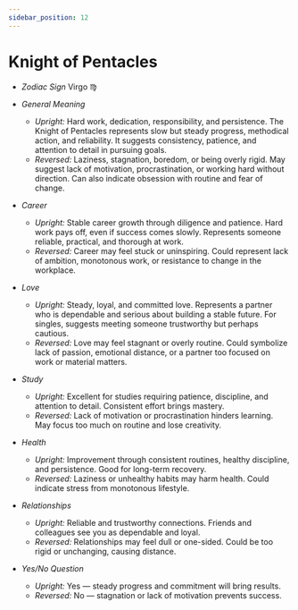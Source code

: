 ```yaml
---
sidebar_position: 12
---
```


# Knight of Pentacles

- *Zodiac Sign* Virgo ♍️
- *General Meaning*
  - *Upright:* Hard work, dedication, responsibility, and persistence. The Knight of Pentacles represents slow but steady progress, methodical action, and reliability. It suggests consistency, patience, and attention to detail in pursuing goals.
  - *Reversed:* Laziness, stagnation, boredom, or being overly rigid. May suggest lack of motivation, procrastination, or working hard without direction. Can also indicate obsession with routine and fear of change.

- *Career*
  - *Upright:* Stable career growth through diligence and patience. Hard work pays off, even if success comes slowly. Represents someone reliable, practical, and thorough at work.
  - *Reversed:* Career may feel stuck or uninspiring. Could represent lack of ambition, monotonous work, or resistance to change in the workplace.

- *Love*
  - *Upright:* Steady, loyal, and committed love. Represents a partner who is dependable and serious about building a stable future. For singles, suggests meeting someone trustworthy but perhaps cautious.
  - *Reversed:* Love may feel stagnant or overly routine. Could symbolize lack of passion, emotional distance, or a partner too focused on work or material matters.

- *Study*
  - *Upright:* Excellent for studies requiring patience, discipline, and attention to detail. Consistent effort brings mastery.
  - *Reversed:* Lack of motivation or procrastination hinders learning. May focus too much on routine and lose creativity.

- *Health*
  - *Upright:* Improvement through consistent routines, healthy discipline, and persistence. Good for long-term recovery.
  - *Reversed:* Laziness or unhealthy habits may harm health. Could indicate stress from monotonous lifestyle.

- *Relationships*
  - *Upright:* Reliable and trustworthy connections. Friends and colleagues see you as dependable and loyal.
  - *Reversed:* Relationships may feel dull or one-sided. Could be too rigid or unchanging, causing distance.

- *Yes/No Question*
  - *Upright:* Yes — steady progress and commitment will bring results.
  - *Reversed:* No — stagnation or lack of motivation prevents success.

